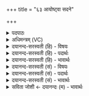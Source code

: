 +++
title = "६३ आयोष्ट्वा सदने"

+++
<details><summary>पदपाठः</summary>

आ॒योः। त्वा॒। सद॑ने। सा॒द॒या॒मि॒। अव॑तः। छा॒याया॑म्। स॒मु॒द्रस्य॑। हृद॑ये। र॒श्मी॒वती॒मिति॑ रश्मि॒ऽवती॑म्। भास्व॑तीम्। आ। या। द्या॒म्। भासि॑। आ। पृ॒थि॒वीम्। आ। उ॒रु। अ॒न्तरि॑क्षम्। ६३।
</details>

<details><summary>अधिमन्त्रम् (VC)</summary>

- विदुषी देवता
- वसिष्ठ ऋषिः
- विराट्त्रिष्टुप्
- धैवतः
</details>

<details><summary>दयानन्द-सरस्वती (हि) - विषयः</summary>

विदुषी स्त्री को क्या करना चाहिये, यह विषय अगले मन्त्र में कहा है ॥
</details>

<details><summary>दयानन्द-सरस्वती (हि) - पदार्थः</summary>

पदार्थान्वयभाषाः -  हे स्त्रि ! (या) जो तू (द्याम्) प्रकाश (पृथिवीम्) भूमि और (अन्तरिक्षम्) आकाश को (उरु) बहुत (आ, भासि) प्रकाशित करती है, उस (रश्मीवतीम्) शुद्ध विद्या के प्रकाश से युक्त (भास्वतीम्) शोभा को प्राप्त हुई (त्वा) तुझ को (आयोः) न्यायानुकूल चलनेवाले चिरंजीवी पुरुष के (सदने) स्थान में और (अवतः) रक्षा आदि करते हुए के (छायायाम्) आश्रय में (आ, सादयामि) अच्छे प्रकार स्थापित तथा (समुद्रस्य) अन्तरिक्ष के (हृदये) बीच (आ) शुद्ध प्रकार से मैं स्थित कराता हूँ ॥६३ ॥
</details>

<details><summary>दयानन्द-सरस्वती (हि) - भावार्थः</summary>

भावार्थभाषाः -  हे स्त्रि ! अच्छे प्रकार पालने हारे पति के आश्रयरूप स्थान में समुद्र के तुल्य चञ्चलतारहित गम्भीरतायुक्त प्यारी तुझ को स्थित करता हूँ। तू गृहाश्रम के धर्म का प्रकाश कर पति आदि को सुखी रख और तुझ को भी पति आदि सुखी रक्खें ॥६३ ॥
</details>

<details><summary>दयानन्द-सरस्वती (सं) - विषयः</summary>

विदुष्या किं कर्त्तव्यमित्याह ॥
</details>

<details><summary>दयानन्द-सरस्वती (सं) - पदार्थः</summary>

पदार्थान्वयभाषाः -  हे स्त्रि ! या त्वं द्यां पृथिवीमन्तरिक्षमुर्वाभासि तां रश्मीवतीं भास्वतीं वा त्वामायोः सदनेऽवतश्छायायामा सादयामि समुद्रस्य हृदयेऽहमा सादयामि ॥६३ ॥
</details>

<details><summary>दयानन्द-सरस्वती (सं) - भावार्थः</summary>

भावार्थभाषाः -  हे स्त्रि ! सम्यक् पालकस्य पत्युः सदने तदाश्रये समुद्रवदक्षोभां हृद्यां त्वां स्थापयामि त्वं गृहाश्रमधर्मं प्रकाश्य पत्यादीन् सुखय, त्वां चैते सुखयन्तु ॥६३ ॥
</details>

<details><summary>सविता जोशी ← दयानन्दः (म) - भावार्थः</summary>

भावार्थभाषाः -  चंचलतारहित समुद्राप्रमाणे गंभीर असणाऱ्या हे स्त्रिये ! उत्तम पतीच्या आश्रयाने गृहस्थाश्रमाचा स्वीकार करून धर्मयुक्त बनून पतीला सुखी कर. पतीनेही तुला सुखी करावे.
</details>